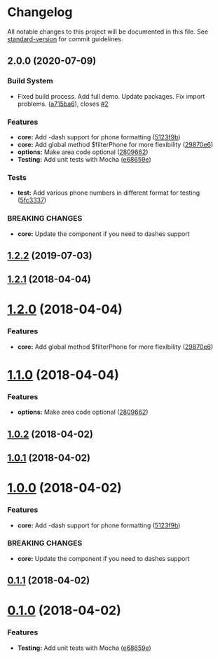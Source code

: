# Changelog

All notable changes to this project will be documented in this file. See [standard-version](https://github.com/conventional-changelog/standard-version) for commit guidelines.

## 2.0.0 (2020-07-09)


### Build System

* Fixed build process. Add full demo. Update packages. Fix import problems. ([a715ba6](https://github.com/evildvl/vue-e164/commit/a715ba6)), closes [#2](https://github.com/evildvl/vue-e164/issues/2)


### Features

* **core:** Add -dash support for phone formatting ([5123f9b](https://github.com/evildvl/vue-e164/commit/5123f9b))
* **core:** Add global method $filterPhone for more flexibility ([29870e6](https://github.com/evildvl/vue-e164/commit/29870e6))
* **options:** Make area code optional ([2809662](https://github.com/evildvl/vue-e164/commit/2809662))
* **Testing:** Add unit tests with Mocha ([e68659e](https://github.com/evildvl/vue-e164/commit/e68659e))


### Tests

* **test:** Add various phone numbers in different format for testing ([5fc3337](https://github.com/evildvl/vue-e164/commit/5fc3337))


### BREAKING CHANGES

* **core:** Update the component if you need to dashes support



<a name="1.2.2"></a>
## [1.2.2](https://github.com/evildvl/vue-e164/compare/v1.2.1...v1.2.2) (2019-07-03)



<a name="1.2.1"></a>
## [1.2.1](https://github.com/evildvl/vue-e164/compare/v1.2.0...v1.2.1) (2018-04-04)



<a name="1.2.0"></a>
# [1.2.0](https://github.com/evildvl/vue-e164/compare/v1.1.0...v1.2.0) (2018-04-04)


### Features

* **core:** Add global method $filterPhone for more flexibility ([29870e6](https://github.com/evildvl/vue-e164/commit/29870e6))



<a name="1.1.0"></a>
# [1.1.0](https://github.com/evildvl/vue-e164/compare/v1.0.2...v1.1.0) (2018-04-04)


### Features

* **options:** Make area code optional ([2809662](https://github.com/evildvl/vue-e164/commit/2809662))



<a name="1.0.2"></a>
## [1.0.2](https://github.com/evildvl/vue-e164/compare/v1.0.1...v1.0.2) (2018-04-02)



<a name="1.0.1"></a>
## [1.0.1](https://github.com/evildvl/vue-e164/compare/v1.0.0...v1.0.1) (2018-04-02)



<a name="1.0.0"></a>
# [1.0.0](https://github.com/evildvl/vue-e164/compare/v0.1.1...v1.0.0) (2018-04-02)


### Features

* **core:** Add -dash support for phone formatting ([5123f9b](https://github.com/evildvl/vue-e164/commit/5123f9b))


### BREAKING CHANGES

* **core:** Update the component if you need to dashes support



<a name="0.1.1"></a>
## [0.1.1](https://github.com/evildvl/vue-e164/compare/v0.1.0...v0.1.1) (2018-04-02)



<a name="0.1.0"></a>
# [0.1.0](https://github.com/evildvl/vue-e164/compare/0.0.6...0.1.0) (2018-04-02)


### Features

* **Testing:** Add unit tests with Mocha ([e68659e](https://github.com/evildvl/vue-e164/commit/e68659e))

